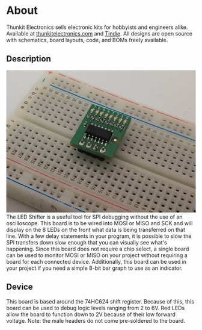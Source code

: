 # About #

Thunkit Electronics sells electronic kits for hobbyists and engineers alike. Available at [thunkitelectronics.com](https://thunkitelectronics.com) and [Tindie](https://www.tindie.com/stores/cmccaskey). All designs are open source with schematics, board layouts, code, and BOMs freely available.

## Description ###
![image goes here](IMAGES/LED-Shifter_0.png) <br />
The LED Shifter is a useful tool for SPI debugging without the use of an oscilloscope. This board is to be wired into MOSI or MISO and SCK and will display on the 8 LEDs on the front what data is being transferred on that line. With a few delay statements in your program, it is possible to slow the SPI transfers down slow enough that you can visually see what's happening. Since this board does not require a chip select, a single board can be used to monitor MOSI or MISO on your project without requiring a board for each connected device. Additionally, this board can be used in your project if you need a simple 8-bit bar graph to use as an indicator.


## Device ##
This board is based around the 74HC624 shift register. Because of this, this board can be used to debug logic levels ranging from 2 to 6V. Red LEDs allow the board to function down to 2V because of their low forward voltage. Note: the male headers do not come pre-soldered to the board.
